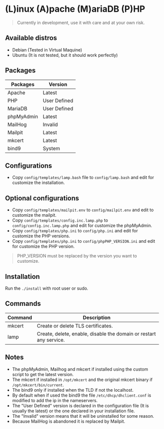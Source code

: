 # (L)inux (A)pache (M)ariaDB (P)HP

> Currently in development, use it with care and at your own risk.

## Available distros

* Debian (Tested in Virtual Maquine)
* Ubuntu (It is not tested, but it should work perfectly)

## Packages

| **Packages** | **Version**                |
| ------------ | -------------------------- |
| Apache       | Latest                     |
| PHP          | User Defined               |
| MariaDB      | User Defined               |
| phpMyAdmin   | Latest                     |
| MailHog      | Invalid                    |
| Mailpit      | Latest                     |
| mkcert       | Latest                     |
| bind9        | System                     |

## Configurations

* Copy `config/templates/lamp.bash` file to `config/lamp.bash` and edit for customize the installation.

## Optional configurations

* Copy `config/templates/mailpit.env` to `config/mailpit.env` and edit to customize the mailpit.
* Copy `config/templates/config.inc.lamp.php` to `config/config.inc.lamp.php` and edit for customize the phpMyAdmin.
* Copy `config/templates/php.ini` to `config/php.ini` and edit for customize the PHP versions.
* Copy `config/templates/php.ini` to `config/phpPHP_VERSION.ini` and edit for customize the PHP version.
> PHP_VERSION must be replaced by the version you want to customize.

## Installation

Run the `./install` with root user or sudo.


## Commands

| **Command** | **Description**                                                    |
| ----------- | ------------------------------------------------------------------ |
| mkcert      | Create or delete TLS certificates.                                 |
| lamp        | Create, delete, enable, disable the domain or restart any service. |

## Notes

* The phpMyAdmin, Mailhog and mkcert if installed using the custom script to get the latest version.
* The mkcert if installed in `/opt/mkcert` and the original mkcert binary if `/opt/mkcert/bin/current`.
* The bind9 only if installed when the TLD if not the localhost.
* By default when if used the bind9 the file `/etc/dhcp/dhclient.conf` is modified to add the ip in the nameservers.
* The "User Defined" version is declared in the configuration file (It is usually the latest) or the one declared in your installation file.
* The "Invalid" version means that it will be uninstalled for some reason.
* Because MailHog is abandoned it is replaced by Mailpit.
